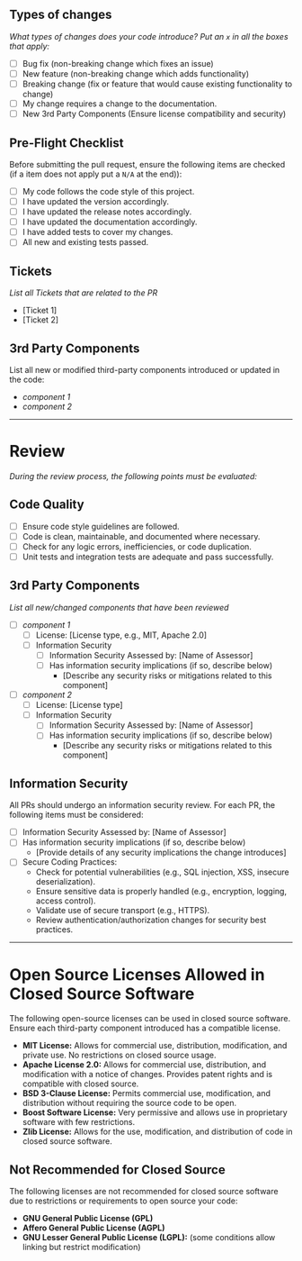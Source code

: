 ## Types of changes

*What types of changes does your code introduce? Put an `x` in all the boxes that apply:*

- [ ] Bug fix (non-breaking change which fixes an issue) <!-- N/A -->
- [ ] New feature (non-breaking change which adds functionality) <!-- N/A -->
- [ ] Breaking change (fix or feature that would cause existing functionality to change) <!-- N/A -->
- [ ] My change requires a change to the documentation. <!-- N/A -->
- [ ] New 3rd Party Components (Ensure license compatibility and security) <!-- N/A -->

## Pre-Flight Checklist

Before submitting the pull request, ensure the following items are checked (if a item does not apply put a `N/A` at the end)):

- [ ] My code follows the code style of this project.
- [ ] I have updated the version  accordingly.
- [ ] I have updated the release notes accordingly.
- [ ] I have updated the documentation accordingly.
- [ ] I have added tests to cover my changes.
- [ ] All new and existing tests passed.

## Tickets

*List all Tickets that are related to the PR*

- [Ticket 1]
- [Ticket 2]

## 3rd Party Components

List all new or modified third-party components introduced or updated in the code:

- *component 1*
- *component 2*


----
# Review

*During the review process, the following points must be evaluated:*

## Code Quality
- [ ] Ensure code style guidelines are followed.
- [ ] Code is clean, maintainable, and documented where necessary.
- [ ] Check for any logic errors, inefficiencies, or code duplication.
- [ ] Unit tests and integration tests are adequate and pass successfully.

## 3rd Party Components

*List all new/changed components that have been reviewed*

- [ ] *component 1*
  - [ ] License: [License type, e.g., MIT, Apache 2.0]
  - [ ] Information Security
    * [ ] Information Security Assessed by: [Name of Assessor]
    * [ ] Has information security implications (if so, describe below)
      * [Describe any security risks or mitigations related to this component]
- [ ] *component 2*
  - [ ] License: [License type]
  - [ ] Information Security
    * [ ] Information Security Assessed by: [Name of Assessor]
    * [ ] Has information security implications (if so, describe below)
      * [Describe any security risks or mitigations related to this component]

## Information Security

All PRs should undergo an information security review. For each PR, the following items must be considered:

* [ ] Information Security Assessed by: [Name of Assessor]
* [ ] Has information security implications (if so, describe below)
  - [Provide details of any security implications the change introduces]
* [ ] Secure Coding Practices:
  - Check for potential vulnerabilities (e.g., SQL injection, XSS, insecure deserialization).
  - Ensure sensitive data is properly handled (e.g., encryption, logging, access control).
  - Validate use of secure transport (e.g., HTTPS).
  - Review authentication/authorization changes for security best practices.

----

# Open Source Licenses Allowed in Closed Source Software

The following open-source licenses can be used in closed source software. Ensure each third-party component introduced has a compatible license.

* __MIT License:__ Allows for commercial use, distribution, modification, and private use. No restrictions on closed source usage.
* __Apache License 2.0:__ Allows for commercial use, distribution, and modification with a notice of changes. Provides patent rights and is compatible with closed source.
* __BSD 3-Clause License:__ Permits commercial use, modification, and distribution without requiring the source code to be open.
* __Boost Software License:__ Very permissive and allows use in proprietary software with few restrictions.
* __Zlib License:__ Allows for the use, modification, and distribution of code in closed source software.

## Not Recommended for Closed Source

The following licenses are not recommended for closed source software due to restrictions or requirements to open source your code:

* __GNU General Public License (GPL)__
* __Affero General Public License (AGPL)__
* __GNU Lesser General Public License (LGPL):__ (some conditions allow linking but restrict modification)


